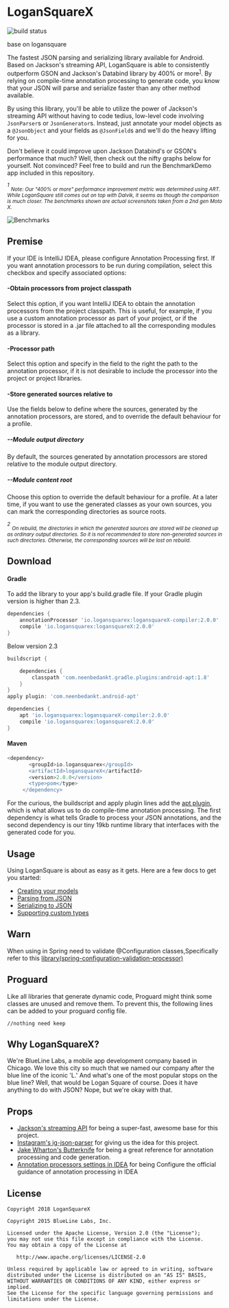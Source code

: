 
# LoganSquareX
![build status](https://travis-ci.org/LoganSquareX/LoganSquareX.svg?branch=master)

base on logansquare

The fastest JSON parsing and serializing library available for Android. Based on Jackson's streaming API, LoganSquare is able to consistently outperform GSON and Jackson's Databind library by 400% or more<sup>[1](#1)</sup>. By relying on compile-time annotation processing to generate code, you know that your JSON will parse and serialize faster than any other method available.

By using this library, you'll be able to utilize the power of Jackson's streaming API without having to code tedius, low-level code involving `JsonParser`s or `JsonGenerator`s. Instead, just annotate your model objects as a `@JsonObject` and your fields as `@JsonField`s and we'll do the heavy lifting for you.

Don't believe it could improve upon Jackson Databind's or GSON's performance that much? Well, then check out the nifty graphs below for yourself. Not convinced? Feel free to build and run the BenchmarkDemo app included in this repository.

<a name="1"></a>
*<sup>1</sup> <sub>Note: Our "400% or more" performance improvement metric was determined using ART. While LoganSquare still comes out on top with Dalvik, it seems as though the comparison is much closer. The benchmarks shown are actual screenshots taken from a 2nd gen Moto X.<sub>*

![Benchmarks](docs/benchmarks.jpg)
## Premise
If your IDE is IntelliJ IDEA, please configure Annotation Processing first.
If you want annotation processors to be run during compilation, select this checkbox and specify associated options:
#### -Obtain processors from project classpath
Select this option, if you want IntelliJ IDEA to obtain the annotation processors from the project classpath. This is useful, for example, if you use a custom annotation processor as part of your project, or if the processor is stored in a .jar file attached to all the corresponding modules as a library.
#### -Processor path
Select this option and specify in the field to the right the path to the annotation processor, if it is not desirable to include the processor into the project or project libraries.
#### -Store generated sources relative to
Use the fields below to define where the sources, generated by the annotation processors, are stored, and to override the default behaviour for a profile.
##### --Module output directory
By default, the sources generated by annotation processors are stored relative to the module output directory.
##### --Module content root
Choose this option to override the default behaviour for a profile.
At a later time, if you want to use the generated classes as your own sources, you can mark the corresponding directories as source roots.

<a name="2"></a>
*<sup>2</sup> <sub>On rebuild, the directories in which the generated sources are stored will be cleaned up as ordinary output directories. So it is not recommended to store non-generated sources in such directories. Otherwise, the corresponding sources will be lost on rebuild.<sub>*


## Download
#### Gradle
To add the library to your app's build.gradle file.
If your Gradle plugin version is higher than 2.3.
```groovy
dependencies {
    annotationProcessor 'io.logansquarex:logansquareX-compiler:2.0.0'
    compile 'io.logansquarex:logansquareX:2.0.0'
}
```

Below version 2.3
```groovy
buildscript {

    dependencies {
        classpath 'com.neenbedankt.gradle.plugins:android-apt:1.8'
    }
}
apply plugin: 'com.neenbedankt.android-apt'

dependencies {
    apt 'io.logansquarex:logansquareX-compiler:2.0.0'
    compile 'io.logansquarex:logansquareX:2.0.0'
}
```

#### Maven
```groovy
<dependency>
       <groupId>io.logansquarex</groupId>
       <artifactId>logansquareX</artifactId>
       <version>2.0.0</version>
       <type>pom</type>
     </dependency>
```
For the curious, the buildscript and apply plugin lines add the [apt plugin](https://bitbucket.org/hvisser/android-apt), which is what allows us to do compile-time annotation processing. The first dependency is what tells Gradle to process your JSON annotations, and the second dependency is our tiny 19kb runtime library that interfaces with the generated code for you.

## Usage

Using LoganSquare is about as easy as it gets. Here are a few docs to get you started:

 * [Creating your models](docs/Models.md)
 * [Parsing from JSON](docs/Parsing.md)
 * [Serializing to JSON](docs/Serializing.md)
 * [Supporting custom types](docs/TypeConverters.md)

## Warn
When using in Spring need to validate @Configuration classes,Specifically refer to this [library(spring-configuration-validation-processor)](https://github.com/pellaton/spring-configuration-validation-processor)

## Proguard

Like all libraries that generate dynamic code, Proguard might think some classes are unused and remove them. To prevent this, the following lines can be added to your proguard config file.

```
//nothing need keep
```

## Why LoganSquareX?

We're BlueLine Labs, a mobile app development company based in Chicago. We love this city so much that we named our company after the blue line of the iconic 'L.' And what's one of the most popular stops on the blue line? Well, that would be Logan Square of course. Does it have anything to do with JSON? Nope, but we're okay with that.

## Props

 * [Jackson's streaming API](https://github.com/FasterXML/jackson-core) for being a super-fast, awesome base for this project.
 * [Instagram's ig-json-parser](https://github.com/Instagram/ig-json-parser) for giving us the idea for this project.
 * [Jake Wharton's Butterknife](https://github.com/JakeWharton/butterknife) for being a great reference for annotation processing and code generation.
 * [Annotation processors settings  in IDEA](https://www.jetbrains.com/help/idea/annotation-processors.html) for being Configure the official guidance of annotation processing in IDEA


## License

    Copyright 2018 LoganSquareX
 
    Copyright 2015 BlueLine Labs, Inc.

    Licensed under the Apache License, Version 2.0 (the "License");
    you may not use this file except in compliance with the License.
    You may obtain a copy of the License at

       http://www.apache.org/licenses/LICENSE-2.0

    Unless required by applicable law or agreed to in writing, software
    distributed under the License is distributed on an "AS IS" BASIS,
    WITHOUT WARRANTIES OR CONDITIONS OF ANY KIND, either express or implied.
    See the License for the specific language governing permissions and
    limitations under the License.


